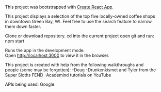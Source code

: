 This project was bootstrapped with [Create React App](https://github.com/facebook/create-react-app).

This project displays a selection of the top five locally-owned coffee shops in downtown Green Bay, WI. Feel free to use the search feature to narrow them down faster.

Clone or download repository.
cd into the current project
open git and run: npm start

Runs the app in the development mode.<br>
Open [http://localhost:3000](http://localhost:3000) to view it in the browser.

This project is created with help from the following walkthroughs and people (some may be forgotten):
	-Doug
	-Drunkenkismet and Tyler from the Super Sloths FEND
	-Academind tutorials on YouTube

APIs being used: Google